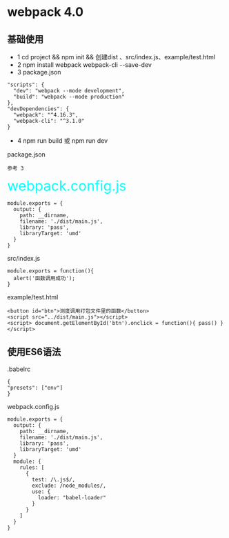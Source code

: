 webpack 4.0
===========
## 基础使用
- 1 cd project  &&  npm init  &&  创建dist 、src/index.js、example/test.html
- 2 npm install webpack webpack-cli --save-dev
- 3 package.json
```
"scripts": {
  "dev": "webpack --mode development",
  "build": "webpack --mode production"
},
"devDependencies": {
  "webpack": "^4.16.3",
  "webpack-cli": "^3.1.0"
}
```
- 4 npm run build 或 npm run dev

package.json
```
参考 3
```
<font color=#00ffff size=6>webpack.config.js</font>
```
module.exports = {
  output: {
    path: __dirname,
    filename: './dist/main.js',
    library: 'pass',
    libraryTarget: 'umd'
  }
}
```
  src/index.js
```
module.exports = function(){
  alert('函数调用成功');
}
```
  example/test.html
```
<button id="btn">测度调用打包文件里的函数</button>
<script src="../dist/main.js"></script>
<script> document.getElementById('btn').onclick = function(){ pass() } </script>
```

## 使用ES6语法
  .babelrc
```
{
"presets": ["env"]
}
```
  webpack.config.js
```
module.exports = {
  output: {
    path: __dirname,
    filename: './dist/main.js',
    library: 'pass',
    libraryTarget: 'umd'
  }
  module: {
    rules: [
      {
        test: /\.js$/,
        exclude: /node_modules/,
        use: {
          loader: "babel-loader"
        }
      }
    ]
  }
}
```
